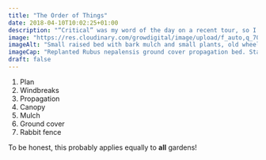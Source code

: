 ```yaml
---
title: "The Order of Things"
date: 2018-04-10T10:02:25+01:00
description: "“Critical” was my word of the day on a recent tour, so I thought I’d formalise the list of things I think are critical when creating a forest garden"
image: "https://res.cloudinary.com/growdigital/image/upload/f_auto,q_70,w_736/v1543959435/raised-bed-27120257158.jpg"
imageAlt: "Small raised bed with bark mulch and small plants, old wheelbarrow behind"
imageCap: "Replanted Rubus nepalensis ground cover propagation bed. Start early!"
draft: false
---
```


1. Plan
2. Windbreaks
3. Propagation
4. Canopy
5. Mulch
6. Ground cover
7. Rabbit fence

To be honest, this probably applies equally to **all** gardens!
